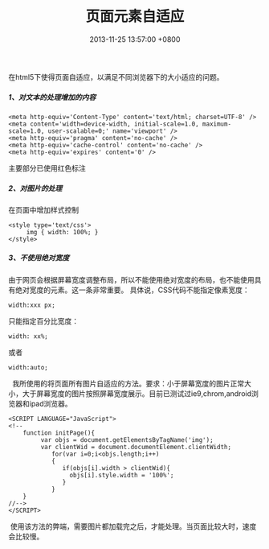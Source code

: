 ﻿---
title: 页面元素自适应
date: 2013-11-25 13:57:00 +0800 
layout: post
permalink: /blog/2013/11/25/页面元素自适应.html
categories:
  - 问题一箩筐
tags:
  - JS
  - 页面自适应
---

在html5下使得页面自适应，以满足不同浏览器下的大小适应的问题。<br/>
##### 1、对文本的处理增加的内容
```
<meta http-equiv='Content-Type' content='text/html; charset=UTF-8' />
<meta content='width=device-width, initial-scale=1.0, maximum-scale=1.0, user-scalable=0;' name='viewport' />
<meta http-equiv='pragma' content='no-cache' />
<meta http-equiv='cache-control' content='no-cache' />
<meta http-equiv='expires' content='0' />
```
主要部分已使用红色标注
##### 2、对图片的处理
在页面中增加样式控制
```
<style type='text/css'>
     img { width: 100%; }
</style>
```
##### 3、不使用绝对宽度
由于网页会根据屏幕宽度调整布局，所以不能使用绝对宽度的布局，也不能使用具有绝对宽度的元素。这一条非常重要。
具体说，CSS代码不能指定像素宽度：
```
width:xxx px;
```
只能指定百分比宽度：
```
width: xx%;
```
或者
```
width:auto;
```
 
我所使用的将页面所有图片自适应的方法。要求：小于屏幕宽度的图片正常大小，大于屏幕宽度的图片按照屏幕宽度展示。目前已测试过ie9,chrom,android浏览器和ipad浏览器。
```
<SCRIPT LANGUAGE="JavaScript">
<!--
	function initPage(){
		 var objs = document.getElementsByTagName('img');
		 var clientWid = document.documentElement.clientWidth;
            for(var i=0;i<objs.length;i++)  
            {  
			   if(objs[i].width > clientWid){
				 objs[i].style.width = '100%';
			   }
            } 
	}
//-->
</SCRIPT>
```
 使用该方法的弊端，需要图片都加载完之后，才能处理。当页面比较大时，速度会比较慢。
